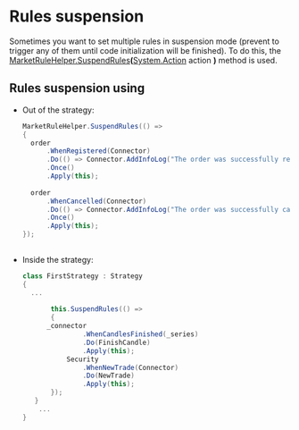 # Rules suspension

Sometimes you want to set multiple rules in suspension mode (prevent to trigger any of them until code initialization will be finished). To do this, the [MarketRuleHelper.SuspendRules](xref:StockSharp.Algo.MarketRuleHelper.SuspendRules(System.Action))**(**[System.Action](xref:System.Action) action **)** method is used. 

## Rules suspension using

- Out of the strategy:

  ```cs
  MarketRuleHelper.SuspendRules(() =>	
  {
  	order
  		.WhenRegistered(Connector)
  		.Do(() => Connector.AddInfoLog("The order was successfully registered."))
  		.Once()
  		.Apply(this);
  	
  	order
  		.WhenCancelled(Connector)
  		.Do(() => Connector.AddInfoLog("The order was successfully cancelled."))
  		.Once()
  		.Apply(this);
  });
  							
  ```
- Inside the strategy:

  ```cs
  class FirstStrategy : Strategy
  {
  	...
  	
         this.SuspendRules(() =>
         {
  		_connector
                 .WhenCandlesFinished(_series)
                 .Do(FinishCandle)
                 .Apply(this);
             Security
                 .WhenNewTrade(Connector)
                 .Do(NewTrade)
                 .Apply(this);
         });
     }
      ...
  }
  							
  ```
